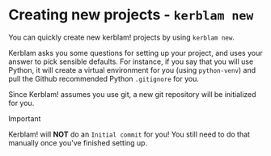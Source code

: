 # Creating new projects - `kerblam new`

You can quickly create new kerblam! projects by using `kerblam new`.

Kerblam asks you some questions for setting up your project, and uses your
answer to pick sensible defaults.
For instance, if you say that you will use Python, it will create a virtual
environment for you (using `python-venv`) and pull the Github recommended
Python `.gitignore` for you.

Since Kerblam! assumes you use git, a new git repository will be initialized
for you.

> [!IMPORTANT]
> Kerblam! will **NOT** do an `Initial commit` for you!
> You still need to do that manually once you've finished setting up.

